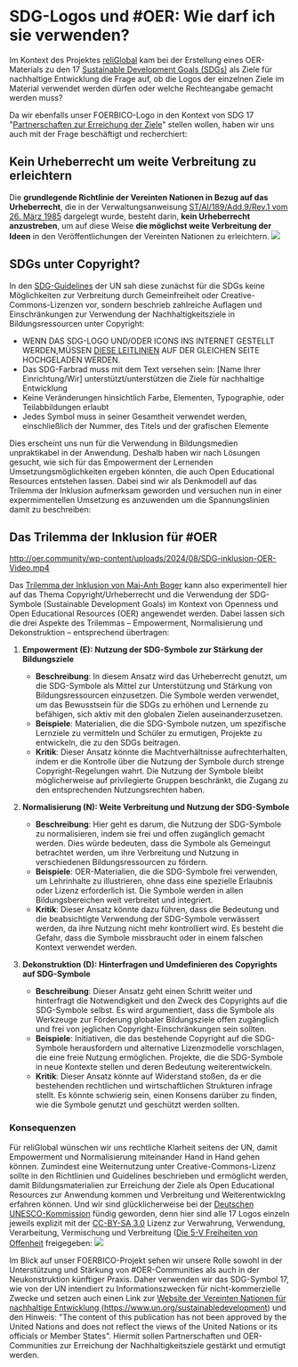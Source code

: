 # SDG-Logos und #OER: Wie darf ich sie verwenden?

Im Kontext des Projektes [reliGlobal](https://religlobal.org/) kam bei der Erstellung eines OER-Materials zu den 17 [Sustainable Development Goals (SDGs)](https://sdgs.un.org/goals) als Ziele für nachhaltige Entwicklung die Frage auf, ob die Logos der einzelnen Ziele im Material verwendet werden dürfen oder welche Rechteangabe gemacht werden muss?

Da wir ebenfalls unser FOERBICO-Logo in den Kontext von SDG 17 "[Partnerschaften zur Erreichung der Ziele](https://17ziele.de/ziele/17.html)" stellen wollen, haben wir uns auch mit der Frage beschäftigt und recherchiert: 

## Kein Urheberrecht um weite Verbreitung zu erleichtern
Die **grundlegende Richtlinie der Vereinten Nationen in Bezug auf das Urheberrecht**, die in der Verwaltungsanweisung [ST/AI/189/Add.9/Rev.1 vom 26. März 1985](https://en.wikisource.org/wiki/Administrative_Instruction_ST/AI/189/Add.9/Rev.1) dargelegt wurde, besteht darin, **kein Urheberrecht anzustreben**, um auf diese Weise **die möglichst weite Verbreitung der Ideen** in den Veröffentlichungen der Vereinten Nationen zu erleichtern.
![](https://pad.gwdg.de/uploads/e03c822a-f84a-480d-89ad-31c44388f535.png)

## SDGs unter Copyright?
In den [SDG-Guidelines](https://www.un.org/sustainabledevelopment/wp-content/uploads/2019/01/SDG_Guidelines_AUG_2019_Final.pdf) der UN sah diese zunächst für die SDGs keine Möglichkeiten zur Verbreitung durch Gemeinfreiheit oder Creative-Commons-Lizenzen vor, sondern beschrieb zahlreiche Auflagen und Einschränkungen zur Verwendung der Nachhaltigkeitsziele in Bildungsressourcen unter Copyright:
- WENN DAS SDG-LOGO UND/ODER ICONS INS INTERNET GESTELLT WERDEN,MÜSSEN [DIESE LEITLINIEN](https://www.un.org/sustainabledevelopment/wp-content/uploads/2019/01/SDG_Guidelines_AUG_2019_Final.pdf) AUF DER GLEICHEN SEITE HOCHGELADEN WERDEN.
- Das SDG-Farbrad muss mit dem Text versehen sein: [Name Ihrer Einrichtung/Wir] unterstützt/unterstützen die Ziele für nachhaltige Entwicklung
- Keine Veränderungen hinsichtlich Farbe, Elementen, Typographie, oder Teilabbildungen erlaubt
- Jedes Symbol muss in seiner Gesamtheit verwendet werden, einschließlich der Nummer, des Titels und der grafischen Elemente

Dies erscheint uns nun für die Verwendung in Bildungsmedien unpraktikabel in der Anwendung. Deshalb haben wir nach Lösungen gesucht, wie sich für das Empowerment der Lernenden Umsetzungsmöglichkeiten ergeben könnten, die auch Open Educational Resources entstehen lassen.
Dabei sind wir als Denkmodell auf das Trilemma der Inklusion aufmerksam geworden und versuchen nun in einer expermimentellen Umsetzung es anzuwenden um die Spannungslinien damit zu beschreiben:

## Das Trilemma der Inklusion für #OER

http://oer.community/wp-content/uploads/2024/08/SDG-inklusion-OER-Video.mp4

Das [Trilemma der Inklusion von Mai-Anh Boger](https://www.inklusion-online.net/index.php/inklusion-online/article/view/413/317) kann also experimentell hier auf das Thema Copyright/Urheberrecht und die Verwendung der SDG-Symbole (Sustainable Development Goals) im Kontext von Openness und Open Educational Resources (OER) angewendet werden. Dabei lassen sich die drei Aspekte des Trilemmas – Empowerment, Normalisierung und Dekonstruktion – entsprechend übertragen:

1. **Empowerment (E): Nutzung der SDG-Symbole zur Stärkung der Bildungsziele**
    - **Beschreibung**: In diesem Ansatz wird das Urheberrecht genutzt, um die SDG-Symbole als Mittel zur Unterstützung und Stärkung von Bildungsressourcen einzusetzen. Die Symbole werden verwendet, um das Bewusstsein für die SDGs zu erhöhen und Lernende zu befähigen, sich aktiv mit den globalen Zielen auseinanderzusetzen.
    - **Beispiele**: Materialien, die die SDG-Symbole nutzen, um spezifische Lernziele zu vermitteln und Schüler zu ermutigen, Projekte zu entwickeln, die zu den SDGs beitragen.
    - **Kritik**: Dieser Ansatz könnte die Machtverhältnisse aufrechterhalten, indem er die Kontrolle über die Nutzung der Symbole durch strenge Copyright-Regelungen wahrt. Die Nutzung der Symbole bleibt möglicherweise auf privilegierte Gruppen beschränkt, die Zugang zu den entsprechenden Nutzungsrechten haben.

2. **Normalisierung (N): Weite Verbreitung und Nutzung der SDG-Symbole**
    - **Beschreibung**: Hier geht es darum, die Nutzung der SDG-Symbole zu normalisieren, indem sie frei und offen zugänglich gemacht werden. Dies würde bedeuten, dass die Symbole als Gemeingut betrachtet werden, um ihre Verbreitung und Nutzung in verschiedenen Bildungsressourcen zu fördern.
    - **Beispiele**: OER-Materialien, die die SDG-Symbole frei verwenden, um Lehrinhalte zu illustrieren, ohne dass eine spezielle Erlaubnis oder Lizenz erforderlich ist. Die Symbole werden in allen Bildungsbereichen weit verbreitet und integriert.
    - **Kritik**: Dieser Ansatz könnte dazu führen, dass die Bedeutung und die beabsichtigte Verwendung der SDG-Symbole verwässert werden, da ihre Nutzung nicht mehr kontrolliert wird. Es besteht die Gefahr, dass die Symbole missbraucht oder in einem falschen Kontext verwendet werden.

3. **Dekonstruktion (D): Hinterfragen und Umdefinieren des Copyrights auf SDG-Symbole**
    - **Beschreibung**: Dieser Ansatz geht einen Schritt weiter und hinterfragt die Notwendigkeit und den Zweck des Copyrights auf die SDG-Symbole selbst. Es wird argumentiert, dass die Symbole als Werkzeuge zur Förderung globaler Bildungsziele offen zugänglich und frei von jeglichen Copyright-Einschränkungen sein sollten.
    - **Beispiele**: Initiativen, die das bestehende Copyright auf die SDG-Symbole herausfordern und alternative Lizenzmodelle vorschlagen, die eine freie Nutzung ermöglichen. Projekte, die die SDG-Symbole in neue Kontexte stellen und deren Bedeutung weiterentwickeln.
    - **Kritik**: Dieser Ansatz könnte auf Widerstand stoßen, da er die bestehenden rechtlichen und wirtschaftlichen Strukturen infrage stellt. Es könnte schwierig sein, einen Konsens darüber zu finden, wie die Symbole genutzt und geschützt werden sollten.

### Konsequenzen
Für reliGlobal wünschen wir uns rechtliche Klarheit seitens der UN, damit Empowerment und Normalisierung miteinander Hand in Hand gehen können. Zumindest eine Weiternutzung unter Creative-Commons-Lizenz sollte in den Richtlinien und Guidelines beschrieben und ermöglicht werden, damit Bildungsmaterialien zur Erreichung der Ziele als Open Educational Resources zur Anwendung kommen und Verbreitung und Weiterentwicklng erfahren können.
Und wir sind glücklicherweise bei der [Deutschen UNESCO-Kommission](https://www.unesco.de/bildung/agenda-bildung-2030/bildung-und-die-sdgs) fündig geworden, denn hier sind alle 17 Logos einzeln jeweils explizit mit der [CC-BY-SA 3.0](https://creativecommons.org/licenses/by-sa/3.0/) Lizenz zur Verwahrung, Verwendung, Verarbeitung, Vermischung und Verbreitung ([Die 5-V Freiheiten von Offenheit](https://open-educational-resources.de/5rs-auf-deutsch/) freigegeben:
![](https://pad.gwdg.de/uploads/71a733b2-3ba5-4265-91db-f7a4a9b43c2d.png)

Im Blick auf unser FOERBICO-Projekt sehen wir unsere Rolle sowohl in der Unterstützung und Stärkung von #OER-Communities als auch in der Neukonstruktion künftiger Praxis. Daher verwenden wir das SDG-Symbol 17, wie von der UN intendiert zu Informationszwecken für nicht-kommerzielle Zwecke und setzen auch einen Link zur [Website der Vereinten Nationen für nachhaltige Entwicklung ](https://www.un.org/sustainabledevelopment)(https://www.un.org/sustainabledevelopment) und den Hinweis:
"The content of this publication has not been approved by the United Nations and does not reflect the views of the United Nations or its officials or Member States".
Hiermit sollen Partnerschaften und OER-Communities zur Erreichung der Nachhaltigkeitsziele gestärkt und ermutigt werden. 



